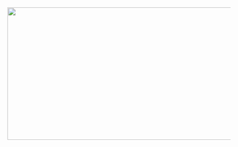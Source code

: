 ## 
<p align="center">
  <img width="7000" height="300" src="https://cdn.discordapp.com/attachments/1271814445751996419/1322169066856644628/image.png?ex=676fe566&is=676e93e6&hm=f305775c678971a306e7fd3fa0c403a960aa963f0a521c625c1799a86b4a3397&">
</p>

